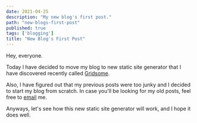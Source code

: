 ```yaml
---
date: 2021-04-25
description: "My new blog's first post."
path: "new-blogs-first-post"
published: true
tags: ['blogging']
title: "New Blog's First Post"
---
```


Hey, everyone.

Today I have decided to move my blog to new static site generator that I have discovered recently called [Gridsome](https://gridsome.org).

Also, I have figured out that my previous posts were too junky and I decided to start my blog from scratch. In case you'll be looking for my old posts, feel free to [email](mailto:hi@srpn.tl) me.

Anyways, let's see how this new static site generator will work, and I hope it does well.